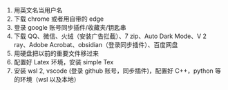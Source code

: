 1. 用英文名当用户名
2. 下载 chrome 或者用自带的 edge
3. 登录 google 账号同步插件/收藏夹/钥匙串
4. 下载 QQ、微信、火绒（安装广告拦截）、7 zip、Auto Dark Mode、V 2 ray、Adobe Acrobat、obsidian（登录同步插件）、百度网盘
5. 用硬盘把以前的重要文件移过来
6. 配置好 Latex 环境，安装 simple Tex
7. 安装 wsl 2, vscode (登录 github 账号，同步插件)，配置好 C++，python 等的环境（wsl 以及本地）

